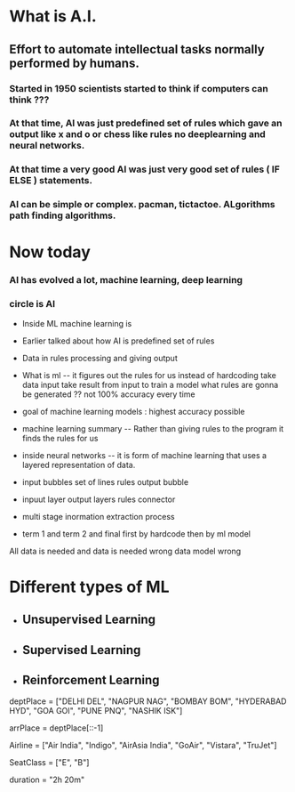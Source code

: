 # What is A.I.

## Effort to automate intellectual tasks normally performed by humans.

### Started in 1950 scientists started to think if computers can think ???

### At that time, AI was just predefined set of rules which gave an output like x and o or chess like rules no deeplearning and neural networks.

### At that time a very good AI was just very good set of rules ( IF ELSE ) statements.

### AI can be simple or complex. pacman, tictactoe. ALgorithms path finding algorithms.

# Now today

### AI has evolved a lot, machine learning, deep learning

### circle is AI

- Inside ML machine learning is
- Earlier talked about how AI is predefined set of rules
- Data in rules processing and giving output
- What is ml -- it figures out the rules for us instead of hardcoding take data input take result from input to train a model what rules are gonna be generated ?? not 100% accuracy every time
- goal of machine learning models : highest accuracy possible
- machine learning summary -- Rather than giving rules to the program it finds the rules for us

- inside neural networks -- it is form of machine learning that uses a layered representation of data.

- input bubbles set of lines rules output bubble

- inpuut layer output layers rules connector

- multi stage inormation extraction process

- term 1 and term 2 and final first by hardcode then by ml model

All data is needed
and data is needed
wrong data model wrong

# Different types of ML

- ## Unsupervised Learning
- ## Supervised Learning
- ## Reinforcement Learning

deptPlace = ["DELHI DEL", "NAGPUR NAG", "BOMBAY BOM", "HYDERABAD HYD", "GOA GOI", "PUNE PNQ", "NASHIK ISK"]

arrPlace = deptPlace[::-1]

Airline = ["Air India", "Indigo", "AirAsia India", "GoAir", "Vistara", "TruJet"]

SeatClass = ["E", "B"]

duration = "2h 20m"
